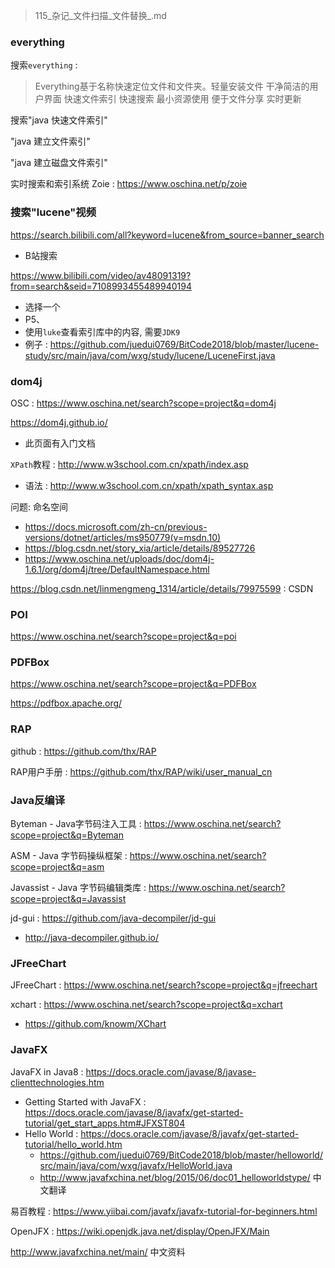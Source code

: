 > 115_杂记_文件扫描_文件替换_.md

### everything

搜索`everything` : 

> Everything基于名称快速定位文件和文件夹。轻量安装文件 干净简洁的用户界面 快速文件索引 快速搜索 最小资源使用 便于文件分享 实时更新 

搜索"java 快速文件索引"

"java 建立文件索引"

"java 建立磁盘文件索引"

实时搜索和索引系统 Zoie : <https://www.oschina.net/p/zoie>

### 搜索"lucene"视频

<https://search.bilibili.com/all?keyword=lucene&from_source=banner_search>
- B站搜索

<https://www.bilibili.com/video/av48091319?from=search&seid=7108993455489940194>
- 选择一个
- P5、
- 使用`luke`查看索引库中的内容, 需要`JDK9`
- 例子 : <https://github.com/juedui0769/BitCode2018/blob/master/lucene-study/src/main/java/com/wxg/study/lucene/LuceneFirst.java>


### dom4j

OSC : <https://www.oschina.net/search?scope=project&q=dom4j>

<https://dom4j.github.io/>
- 此页面有入门文档

`XPath`教程 : <http://www.w3school.com.cn/xpath/index.asp>
- 语法 : <http://www.w3school.com.cn/xpath/xpath_syntax.asp>

问题: 命名空间
- <https://docs.microsoft.com/zh-cn/previous-versions/dotnet/articles/ms950779(v=msdn.10)>
- <https://blog.csdn.net/story_xia/article/details/89527726>
- <https://www.oschina.net/uploads/doc/dom4j-1.6.1/org/dom4j/tree/DefaultNamespace.html>



<https://blog.csdn.net/linmengmeng_1314/article/details/79975599> : CSDN

### POI

<https://www.oschina.net/search?scope=project&q=poi>

### PDFBox

<https://www.oschina.net/search?scope=project&q=PDFBox>

<https://pdfbox.apache.org/>

### RAP

github : <https://github.com/thx/RAP>

RAP用户手册 : <https://github.com/thx/RAP/wiki/user_manual_cn>

### Java反编译

Byteman - Java字节码注入工具 : <https://www.oschina.net/search?scope=project&q=Byteman>

ASM - Java 字节码操纵框架 : <https://www.oschina.net/search?scope=project&q=asm>

Javassist - Java 字节码编辑类库 : <https://www.oschina.net/search?scope=project&q=Javassist>

jd-gui : <https://github.com/java-decompiler/jd-gui>
- <http://java-decompiler.github.io/>

### JFreeChart

JFreeChart : <https://www.oschina.net/search?scope=project&q=jfreechart>

xchart : <https://www.oschina.net/search?scope=project&q=xchart>
- <https://github.com/knowm/XChart>

### JavaFX

JavaFX in Java8 : <https://docs.oracle.com/javase/8/javase-clienttechnologies.htm>
- Getting Started with JavaFX : <https://docs.oracle.com/javase/8/javafx/get-started-tutorial/get_start_apps.htm#JFXST804>
- Hello World : <https://docs.oracle.com/javase/8/javafx/get-started-tutorial/hello_world.htm>
    - <https://github.com/juedui0769/BitCode2018/blob/master/helloworld/src/main/java/com/wxg/javafx/HelloWorld.java>
    - <http://www.javafxchina.net/blog/2015/06/doc01_helloworldstype/> 中文翻译

易百教程 : <https://www.yiibai.com/javafx/javafx-tutorial-for-beginners.html>

OpenJFX : <https://wiki.openjdk.java.net/display/OpenJFX/Main>

<http://www.javafxchina.net/main/> 中文资料







